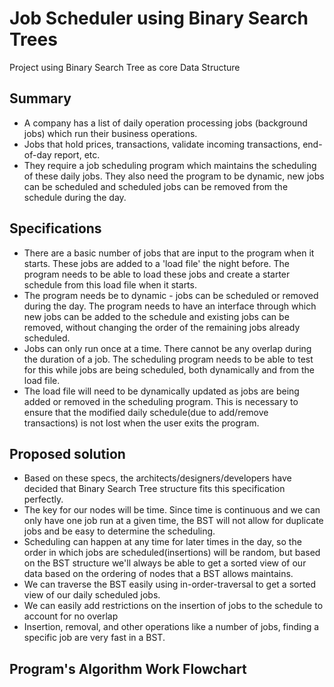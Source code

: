 # Job Scheduler using Binary Search Trees

Project using Binary Search Tree as core Data Structure

## Summary 
- A company has a list of daily operation processing jobs (background jobs) which run their business operations.
- Jobs that hold prices, transactions, validate incoming transactions, end-of-day report, etc.
- They require a job scheduling program which maintains the scheduling of these daily jobs. They also need the program to be dynamic, new jobs can be scheduled and scheduled jobs can be removed from the schedule during the day.

## Specifications
- There are a basic number of jobs that are input to the program when it starts. These jobs are added to a 'load file' the night before. The program needs to be able to load these jobs and create a starter schedule from this load file when it starts.
- The program needs be to dynamic - jobs can be scheduled or removed during the day. The program needs to have an interface through which new jobs can be added to the schedule and existing jobs can be removed, without changing the order of the remaining jobs already scheduled. 
- Jobs can only run once at a time. There cannot be any overlap during the duration of a job. The scheduling program needs to be able to test for this while jobs are being scheduled, both dynamically and from the load file. 
- The load file will need to be dynamically updated as jobs are being added or removed in the scheduling program. This is necessary to ensure that the modified daily schedule(due to add/remove transactions) is not lost when the user exits the program. 

## Proposed solution
- Based on these specs, the architects/designers/developers have decided that Binary Search Tree structure fits this specification perfectly.
- The key for our nodes will be time. Since time is continuous and we can only have one job run at a given time, the BST will not allow for duplicate jobs and be easy to determine the scheduling.
- Scheduling can happen at any time for later times in the day, so the order in which jobs are scheduled(insertions) will be random, but based on the BST structure we'll always be able to get a sorted view of our data based on the ordering of nodes that a BST allows maintains.
- We can traverse the BST easily using in-order-traversal to get a sorted view of our daily scheduled jobs.
- We can easily add restrictions on the insertion of jobs to the schedule to account for no overlap
- Insertion, removal, and other operations like a number of jobs, finding a specific job are very fast in a BST.

## Program's Algorithm Work Flowchart
